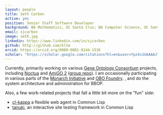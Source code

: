 ```yaml
---
layout: people
title: Seth Carbon
active: yes
position: Senior Staff Software Developer
background: BA Mathematics, UC Santa Cruz; BA Computer Science, UC Santa Cruz
email: sjcarbon
image: seth.jpg
linkedin: https://www.linkedin.com/in/sjcarbon
github: http://github.com/kltm
orcid: https://orcid.org/0000-0001-8244-1536
scholar: "https://scholar.google.com/citations?hl=en&user=Ypz4s1UAAAAJ"
---
```


Currently, primarily working on various <a href="http://geneontology.org">Gene Ontology Consortium</a> projects, including <a href="http://noctua.geneontology.org">Noctua</a> and <a href="http://amigo.geneontology.org">AmiGO 2</a> (<a href="https://github.com/geneontology">group repo</a>). I am occasionally participating in various parts of the <a href="http://monarchinitiative.org">Monarch Initiative</a> and <a href="http://obofoundry.org">OBO Foundry</a>. ,  and do the system architecture and administration for BBOP.

Also, a few work-related projects that fall a little bit more on the "fun" side:
<ul>
<li><a href="http://www.cliki.net/cl-kappa">cl-kappa</a> a flexible web agent in Common Lisp</li>
<li><a href="https://github.com/kltm/tanuki">tanuki</a>, an interactive site testing framework in Common Lisp </li>
</ul>

<!-- Some extra-BBOP activities can be found at <a href="http://genkisugi.net">genkisugi.net</a>, which will one day be updated with things like Checkawalla and <a href="https://launchpad.net/wrenshoe">Wrenshoe</a> when I finally get around to it. -->
